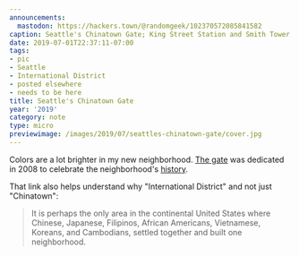 ```yaml
---
announcements:
  mastodon: https://hackers.town/@randomgeek/102370572085841582
caption: Seattle's Chinatown Gate; King Street Station and Smith Tower behind
date: 2019-07-01T22:37:11-07:00
tags:
- pic
- Seattle
- International District
- posted elsewhere
- needs to be here
title: Seattle's Chinatown Gate
year: '2019'
category: note
type: micro
previewimage: /images/2019/07/seattles-chinatown-gate/cover.jpg
---
```


Colors are a lot brighter in my new neighborhood. [The gate][] was dedicated in
2008 to celebrate the neighborhood's [history][].

That link also helps understand why "International District" and not just
"Chinatown":

> It is perhaps the only area in the continental United States where Chinese,
> Japanese, Filipinos, African Americans, Vietnamese, Koreans, and Cambodians,
> settled together and built one neighborhood.

[the gate]: https://www.historylink.org/File/8485
[history]: http://chinatownconnection.com/seattle-chinatown-history.htm
